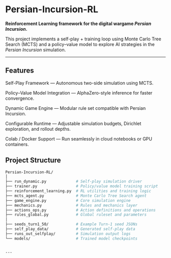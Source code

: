 # Persian-Incursion-RL

**Reinforcement Learning framework for the digital wargame _Persian Incursion_.**

This project implements a self-play + training loop using Monte Carlo Tree Search (MCTS) and a policy–value model to explore AI strategies in the _Persian Incursion_ simulation.  

---
## Features

Self-Play Framework — Autonomous two-side simulation using MCTS.

Policy–Value Model Integration — AlphaZero-style inference for faster convergence.

Dynamic Game Engine — Modular rule set compatible with Persian Incursion.

Configurable Runtime — Adjustable simulation budgets, Dirichlet exploration, and rollout depths.

Colab / Docker Support — Run seamlessly in cloud notebooks or GPU containers.
## Project Structure

```bash
Persian-Incursion-RL/
│
├── run_dynamic.py             # Self-play simulation driver
├── trainer.py                 # Policy/value model training script
├── reinforcement_learning.py  # RL utilities and training logic
├── mcts_agent.py              # Monte Carlo Tree Search agent
├── game_engine.py             # Core simulation engine
├── mechanics.py               # Rules and mechanics layer
├── actions_ops.py             # Action definitions and operations
├── rules_global.py            # Global ruleset and parameters
│
├── seeds_turn1_50/            # Example Turn-1 seed JSONs
├── self_play_data/            # Generated self-play data
├── runs_out_selfplay/         # Simulation output logs
└── models/                    # Trained model checkpoints


---

